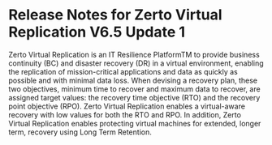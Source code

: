 # Release Notes for Zerto Virtual Replication V6.5 Update 1
Zerto Virtual Replication is an IT Resilience PlatformTM to provide business continuity (BC) and disaster recovery (DR) in a virtual environment, enabling the replication of mission-critical applications and data as quickly as possible and with minimal data loss. When devising a recovery plan, these two objectives, minimum time to recover and maximum data to recover, are assigned target values: the recovery time objective (RTO) and the recovery point objective (RPO). Zerto Virtual Replication enables a virtual-aware recovery with low values for both the RTO and RPO. In addition, Zerto Virtual Replication enables protecting virtual machines for extended, longer term, recovery using Long Term Retention. 

